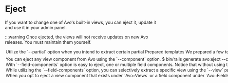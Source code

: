 # Eject

If you want to change one of Avo's built-in views, you can eject it, update it and use it in your admin panel.

:::warning
Once ejected, the views will not receive updates on new Avo releases. You must maintain them yourself.
</Option>

<Option name="`--partial`">
Utilize the `--partial` option when you intend to extract certain partial

## Prepared templates

We prepared a few templates to make it easier for you.

`bin/rails generate avo:eject --partial :logo` will eject the `_logo.html.erb` partial.

```
▶ bin/rails generate avo:eject --partial :logo
Running via Spring preloader in process 20947
      create  app/views/avo/logo/_logo.html.erb
```

A list of prepared templates:

- `:logo` ➡️ &nbsp; `app/views/avo/partials/_logo.html.erb`
- `:head` ➡️ &nbsp; `app/views/avo/partials/_head.html.erb`
- `:header` ➡️ &nbsp; `app/views/avo/partials/_header.html.erb`
- `:footer` ➡️ &nbsp; `app/views/avo/partials/_footer.html.erb`
- `:scripts` ➡️ &nbsp; `app/views/avo/partials/_scripts.html.erb`
- `:sidebar_extra` ➡️ &nbsp; `app/views/avo/partials/_sidebar_extra.html.erb`

### Logo

In the `app/views/avo/partials` directory, you will find the `_logo.html.erb` partial, which you may customize however you want. It will be displayed in place of Avo's logo.

### Header

The `_header.html.erb` partial enables you to customize the name and link of your app.

### Footer

The `_footer.html.erb` partial enables you to customize the footer of your admin.

### Scripts

The `_scripts.html.erb` partial enables you to insert scripts in the footer of your admin.

## Eject any template

You can eject any partial from Avo using the partial path.

```
▶ bin/rails generate avo:eject --partial app/views/layouts/avo/application.html.erb
      create  app/views/layouts/avo/application.html.erb
```
</Option>

<Option name="`--component`">
You can eject any view component from Avo using the `--component` option.

```bash
$ bin/rails generate avo:eject --component Avo::Index::TableRowComponent
```
or

```bash
$ bin/rails generate avo:eject --component avo/index/table_row_component
```

Have the same output:
```bash
create  app/components/avo/index/table_row_component.rb
create  app/components/avo/index/table_row_component.html.erb
```
</Option>

<Option name="`--field-components`">
With `--field-components` option is easy to eject, one or multiple field components. Notice that without using the `--scope`, the ejected components will override the original components for that field everywhere on the project.

Check the `--scope` and the [`components`](./field-options.html#components) field options for more details on how to override the components only on specific parts of the project.

```bash
$ rails g avo:eject --field-components text
      create  app/components/avo/fields/text_field
      create  app/components/avo/fields/text_field/edit_component.html.erb
      create  app/components/avo/fields/text_field/edit_component.rb
      create  app/components/avo/fields/text_field/index_component.html.erb
      create  app/components/avo/fields/text_field/index_component.rb
      create  app/components/avo/fields/text_field/show_component.html.erb
      create  app/components/avo/fields/text_field/show_component.rb
```

Let's say you want to override only the edit component of the `TextField`, that can be achieved with this simple command.

```bash
$ rails g avo:eject --field-components text --view edit
      create  app/components/avo/fields/text_field/edit_component.rb
      create  app/components/avo/fields/text_field/edit_component.html.erb
```

<Option name="`--view`">
While utilizing the `--field-components` option, you can selectively extract a specific view using the `--view` parameter, as demonstrated in the example above. If this option is omitted, all components of the field will be ejected.
</Option>


<Option name="`--scope`">
When you opt to eject a view component that exists under `Avo::Views` or a field component under `Avo::Fields` namespace, for example the `Avo::Views::ResourceIndexComponent` or `Avo::Fields::TextField::ShowComponent` you can employ the `--scope` option to specify the namespace that should be adopted by the ejected component, extending from `Avo::Views` / `Avo::Fields`.

```bash
$ rails g avo:eject --component Avo::Views::ResourceIndexComponent --scope admins
      create  app/components/avo/views/admins/resource_index_component.rb
      create  app/components/avo/views/admins/resource_index_component.html.erb

$ rails g avo:eject --field-components text --view show --scope admins
      create  app/components/avo/fields/admins/text_field/show_component.rb
      create  app/components/avo/fields/admins/text_field/show_component.html.erb
```

The ejected file have the same code that original `Avo::Views::ResourceIndexComponent` or `Avo::Fields::TextField::ShowComponent` but you can notice that the class name and the directory has changed

```ruby
class Avo::Views::Admins::ResourceIndexComponent < Avo::ResourceComponent

class Avo::Fields::Admins::TextField::ShowComponent < Avo::Fields::ShowComponent
```

:::info Scopes transformation
`--scope users_admins` -> `Avo::Views::UsersAdmins::ResourceIndexComponent`<br>
`--scope users/admins` -> `Avo::Views::Users::Admins::ResourceIndexComponent`

</Option>
